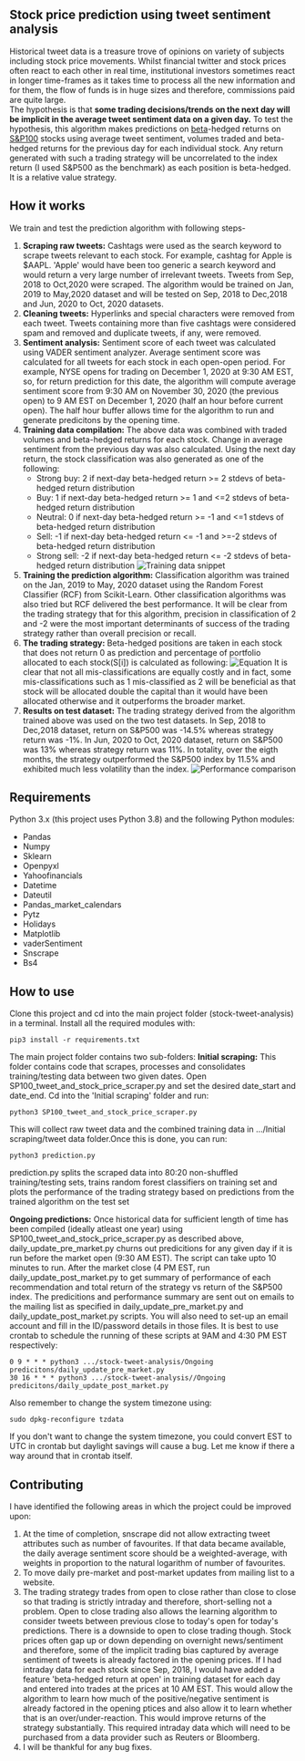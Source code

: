 ## Stock price prediction using tweet sentiment analysis
Historical tweet data is a treasure trove of opinions on variety of subjects including stock price movements. Whilst financial twitter and stock prices often react to each other in real time, institutional investors sometimes react in longer time-frames as it takes time to process all the new information and for them, the flow of funds is in huge sizes and therefore, commissions paid are quite large.  
The hypothesis is that **some trading decisions/trends on the next day will be implicit in the average tweet sentiment data on a given day.** To test the hypothesis, this algorithm makes predictions on [beta](https://www.investopedia.com/terms/b/beta.asp)-hedged returns on [S&P100](https://en.wikipedia.org/wiki/S%26P_100) stocks using average tweet sentiment, volumes traded and beta-hedged returns for the previous day for each individual stock. Any return generated with such a trading strategy will be uncorrelated to the index return (I used S&P500 as the benchmark) as each position is beta-hedged. It is a relative value strategy.

## How it works
We train and test the prediction algorithm with following steps-
1. **Scraping raw tweets:** Cashtags were used as the search keyword to scrape tweets relevant to each stock. For example, cashtag for Apple is $AAPL. 'Apple' would have been too generic a search keyword and would return a very large number of irrelevant tweets. Tweets from Sep, 2018 to Oct,2020 were scraped. The algorithm would be trained on Jan, 2019 to May,2020 dataset and will be tested on Sep, 2018 to Dec,2018 and Jun, 2020 to Oct, 2020 datasets.
2. **Cleaning tweets:** Hyperlinks and special characters were removed from each tweet. Tweets containing more than five cashtags were considered spam and removed and duplicate tweets, if any, were removed. 
3. **Sentiment analysis:** Sentiment score of each tweet was calculated using VADER sentiment analyzer. Average sentiment score was calculated for all tweets for each stock in each open-open period. For example, NYSE opens for trading on December 1, 2020 at 9:30 AM EST, so, for return prediction for this date, the algorithm will compute average sentiment score from 9:30 AM on November 30, 2020 (the previous open) to 9 AM EST on December 1, 2020 (half an hour before current open). The half hour buffer allows time for the algorithm to run and generate predicitons by the opening time.
4. **Training data compilation:** The above data was combined with traded volumes and beta-hedged returns for each stock. Change in average sentiment from the previous day was also calculated. Using the next day return, the stock classification was also generated as one of the following:
    * Strong buy: 2 if next-day beta-hedged return >= 2 stdevs of beta-hedged return distribution
    * Buy: 1 if next-day beta-hedged return >= 1 and <=2 stdevs of beta-hedged return distribution
    * Neutral: 0 if next-day beta-hedged return >= -1 and <=1 stdevs of beta-hedged return distribution
    * Sell: -1 if next-day beta-hedged return <= -1 and >=-2 stdevs of beta-hedged return distribution
    * Strong sell: -2 if next-day beta-hedged return <= -2 stdevs of beta-hedged return distribution
![Training data snippet](https://github.com/poojansheth/stock-tweet-analysis/blob/master/training_data.jpg?raw=true)
5. **Training the prediction algorithm:** Classification algorithm was trained on the Jan, 2019 to May, 2020 dataset using the Random Forest Classifier (RCF) from Scikit-Learn. Other classification algorithms was also tried but RCF delivered the best performance. It will be clear from the trading strategy that for this algorithm, precision in classification of 2 and -2 were the most important determinants of success of the trading strategy rather than overall precision or recall. 
6. **The trading strategy:** Beta-hedged positions are taken in each stock that does not return 0 as prediction and percentage of portfolio allocated to each stock(S[i]) is calculated as following:
![Equation](https://github.com/poojansheth/stock-tweet-analysis/blob/master/equation.jpg?raw=true)
It is clear that not all mis-classifications are equally costly and in fact, some mis-classifications such as 1 mis-classified as 2 will be beneficial as that stock will be allocated double the capital than it would have been allocated otherwise and it outperforms the broader market. 
7. **Results on test dataset:** The trading strategy derived from the algorithm trained above was used on the two test datasets. In Sep, 2018 to Dec,2018 dataset, return on S&P500 was -14.5% whereas strategy return was -1%. In Jun, 2020 to Oct, 2020 dataset, return on S&P500 was 13% whereas strategy return was 11%. In totality, over the eigth months, the strategy outperformed the S&P500 index by 11.5% and exhibited much less volatility than the index. 
![Performance comparison](https://github.com/poojansheth/stock-tweet-analysis/blob/master/perf_charts.jpg?raw=true)

## Requirements
Python 3.x (this project uses Python 3.8) and the following Python modules:
* Pandas
* Numpy
* Sklearn
* Openpyxl
* Yahoofinancials
* Datetime
* Dateutil
* Pandas_market_calendars
* Pytz
* Holidays
* Matplotlib
* vaderSentiment
* Snscrape
* Bs4

## How to use
Clone this project and cd into the main project folder (stock-tweet-analysis) in a terminal. Install all the required modules with:
```
pip3 install -r requirements.txt
```
The main project folder contains two sub-folders:
**Initial scraping:** This folder contains code that scrapes, processes and consolidates training/testing data between two given dates. Open SP100_tweet_and_stock_price_scraper.py and set the desired date_start and date_end. Cd into the 'Initial scraping' folder and run:
```
python3 SP100_tweet_and_stock_price_scraper.py
```
This will collect raw tweet data and the combined training data in .../Initial scraping/tweet data folder.Once this is done, you can run:
```
python3 prediction.py
```
prediction.py splits the scraped data into 80:20 non-shuffled training/testing sets, trains random forest classifiers on training set and plots the performance of the trading strategy based on predictions from the trained algorithm on the test set
  
**Ongoing predictions:** Once historical data for sufficient length of time has been compiled (ideally atleast one year) using SP100_tweet_and_stock_price_scraper.py as described above, daily_update_pre_market.py churns out predicitions for any given day if it is run before the market open (9:30 AM EST). The script can take upto 10 minutes to run. After the market close (4 PM EST, run daily_update_post_market.py to get summary of performance of each recommendation and total return of the strategy vs return of the S&P500 index. The predicitions and performance summary are sent out on emails to the mailing list as specified in daily_update_pre_market.py and daily_update_post_market.py scripts. You will also need to set-up an email account and fill in the ID/password details in those files. It is best to use crontab to schedule the running of these scripts at 9AM and 4:30 PM EST respectively:
```
0 9 * * * python3 .../stock-tweet-analysis/Ongoing predicitons/daily_update_pre_market.py
30 16 * * * python3 .../stock-tweet-analysis//Ongoing predicitons/daily_update_post_market.py
```
Also remember to change the system timezone using:
```
sudo dpkg-reconfigure tzdata
```
If you don't want to change the system timezone, you could convert EST to UTC in crontab but daylight savings will cause a bug. Let me know if there a way around that in crontab itself.

## Contributing
I have identified the following areas in which the project could be improved upon:
1. At the time of completion, snscrape did not allow extracting tweet attributes such as number of favourites. If that data became available, the daily average sentiment score should be a weighted-average, with weights in proportion to the natural logarithm of number of favourites. 
2. To move daily pre-market and post-market updates from mailing list to a website. 
3. The trading strategy trades from open to close rather than close to close so that trading is strictly intraday and therefore, short-selling not a problem. Open to close trading also allows the learning algorithm to consider tweets between previous close to today's open for today's predictions. There is a downside to open to close trading though. Stock prices often gap up or down depending on overnight news/sentiment and therefore, some of the implicit trading bias captured by average sentiment of tweets is already factored in the opening prices. If I had intraday data for each stock since Sep, 2018, I would have added a feature 'beta-hedged return at open' in training dataset for each day and entered into trades at the prices at 10 AM EST. This would allow the algorithm to learn how much of the positive/negative sentiment is already factored in the opening ptices and also allow it to learn whether that is an over/under-reaction. This would improve returns of the strategy substantially. This required intraday data which will need to be purchased from a data provider such as Reuters or Bloomberg.  
4. I will be thankful for any bug fixes.





